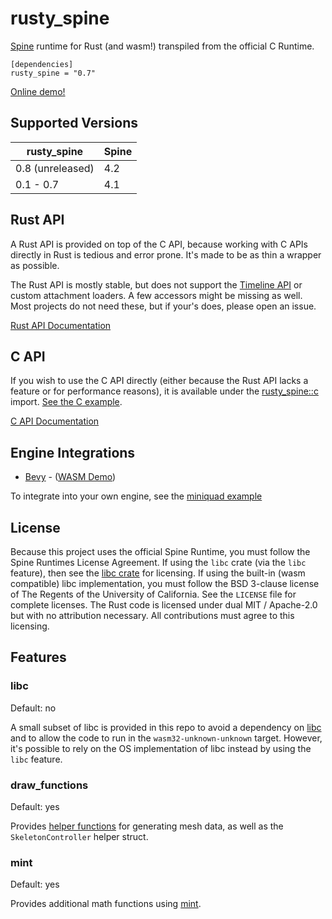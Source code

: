 # rusty_spine

[Spine](http://esotericsoftware.com/) runtime for Rust (and wasm!) transpiled from the official C Runtime.

```
[dependencies]
rusty_spine = "0.7"
```

[Online demo!](https://jabuwu.github.io/rusty_spine/)

## Supported Versions

| rusty_spine      | Spine |
| ---------------- | ----- |
| 0.8 (unreleased) | 4.2   |
| 0.1 - 0.7        | 4.1   |

## Rust API

A Rust API is provided on top of the C API, because working with C APIs directly in Rust is tedious and error prone. It's made to be as thin a wrapper as possible.

The Rust API is mostly stable, but does not support the [Timeline API](http://en.esotericsoftware.com/spine-api-reference#Timeline) or custom attachment loaders. A few accessors might be missing as well. Most projects do not need these, but if your's does, please open an issue.

[Rust API Documentation](https://docs.rs/rusty_spine/latest/rusty_spine/index.html)

## C API

If you wish to use the C API directly (either because the Rust API lacks a feature or for performance reasons), it is available under the [rusty_spine::c](https://docs.rs/rusty_spine/latest/rusty_spine/c/index.html) import. [See the C example](https://github.com/jabuwu/rusty_spine/blob/main/examples/c.rs).

[C API Documentation](http://en.esotericsoftware.com/spine-c)

## Engine Integrations

- [Bevy](https://github.com/jabuwu/bevy_spine) - ([WASM Demo](https://jabuwu.github.io/bevy_spine_demos/))

To integrate into your own engine, see the [miniquad example](https://github.com/jabuwu/rusty_spine/blob/main/examples/miniquad.rs)

## License

Because this project uses the official Spine Runtime, you must follow the Spine Runtimes License Agreement. If using the `libc` crate (via the `libc` feature), then see the [libc crate](https://crates.io/crates/libc) for licensing. If using the built-in (wasm compatible) libc implementation, you must follow the BSD 3-clause license of The Regents of the University of California. See the `LICENSE` file for complete licenses. The Rust code is licensed under dual MIT / Apache-2.0 but with no attribution necessary. All contributions must agree to this licensing.

## Features

### libc

Default: no

A small subset of libc is provided in this repo to avoid a dependency on [libc](https://crates.io/crates/libc) and to allow the code to run in the `wasm32-unknown-unknown` target. However, it's possible to rely on the OS implementation of libc instead by using the `libc` feature.

### draw_functions

Default: yes

Provides [helper functions](https://github.com/jabuwu/rusty_spine/tree/main/src/draw) for generating mesh data, as well as the `SkeletonController` helper struct.

### mint

Default: yes

Provides additional math functions using [mint](https://docs.rs/mint).
